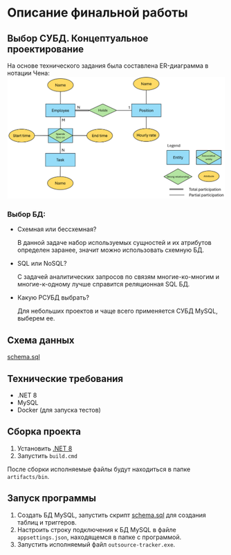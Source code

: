 # Описание финальной работы
## Выбор СУБД. Концептуальное проектирование 
На основе технического задания была составлена ER-диаграмма в нотации Чена:
![img.png](docs/er-diagram.png)

### Выбор БД:
- Схемная или бессхемная?
  
  В данной задаче набор используемых сущностей и их атрибутов определен заранее, значит можно использовать схемную БД.

- SQL или NoSQL?

  С задачей аналитических запросов по связям многие-ко-многим и многие-к-одному лучше справится реляционная SQL БД.

- Какую РСУБД выбрать?

  Для небольших проектов и чаще всего применяется СУБД MySQL, выберем ее.

## Схема данных
[schema.sql](scripts/schema.sql)

## Технические требования
- .NET 8
- MySQL
- Docker (для запуска тестов)

## Сборка проекта
1. Установить [.NET 8](https://dotnet.microsoft.com/en-us/download) 
2. Запустить `build.cmd`

После сборки исполняемые файлы будут находиться в папке `artifacts/bin`.

## Запуск программы
1. Создать БД MySQL, запустить скрипт [schema.sql](scripts/schema.sql) для создания таблиц и триггеров.
2. Настроить строку подключения к БД MySQL в файле `appsettings.json`, находящемся в папке с программой.
3. Запустить исполняемый файл `outsource-tracker.exe`.
